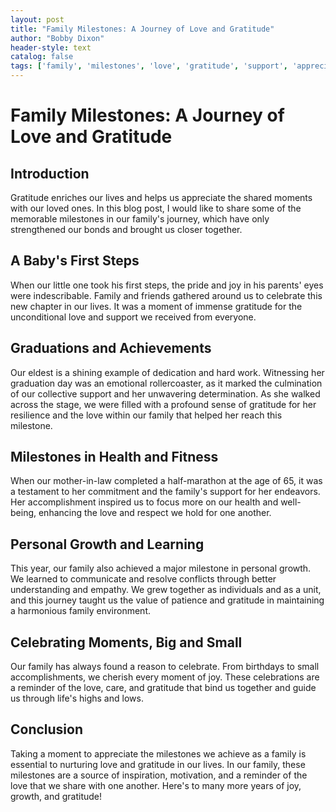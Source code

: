 ```yaml
---
layout: post
title: "Family Milestones: A Journey of Love and Gratitude"
author: "Bobby Dixon"
header-style: text
catalog: false
tags: ['family', 'milestones', 'love', 'gratitude', 'support', 'appreciation']
---
```


# Family Milestones: A Journey of Love and Gratitude  

## Introduction  

Gratitude enriches our lives and helps us appreciate the shared moments with our loved ones. In this blog post, I would like to share some of the memorable milestones in our family's journey, which have only strengthened our bonds and brought us closer together.  

## A Baby's First Steps  

When our little one took his first steps, the pride and joy in his parents' eyes were indescribable. Family and friends gathered around us to celebrate this new chapter in our lives. It was a moment of immense gratitude for the unconditional love and support we received from everyone.  

## Graduations and Achievements  

Our eldest is a shining example of dedication and hard work. Witnessing her graduation day was an emotional rollercoaster, as it marked the culmination of our collective support and her unwavering determination. As she walked across the stage, we were filled with a profound sense of gratitude for her resilience and the love within our family that helped her reach this milestone.  

## Milestones in Health and Fitness  

When our mother-in-law completed a half-marathon at the age of 65, it was a testament to her commitment and the family's support for her endeavors. Her accomplishment inspired us to focus more on our health and well-being, enhancing the love and respect we hold for one another.  

## Personal Growth and Learning  

This year, our family also achieved a major milestone in personal growth. We learned to communicate and resolve conflicts through better understanding and empathy. We grew together as individuals and as a unit, and this journey taught us the value of patience and gratitude in maintaining a harmonious family environment.  

## Celebrating Moments, Big and Small  

Our family has always found a reason to celebrate. From birthdays to small accomplishments, we cherish every moment of joy. These celebrations are a reminder of the love, care, and gratitude that bind us together and guide us through life's highs and lows.  

## Conclusion  

Taking a moment to appreciate the milestones we achieve as a family is essential to nurturing love and gratitude in our lives. In our family, these milestones are a source of inspiration, motivation, and a reminder of the love that we share with one another. Here's to many more years of joy, growth, and gratitude!  
